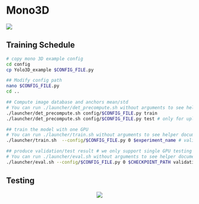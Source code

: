# Mono3D

<img src = "https://github.com/mnshtxp/Proj.2_visualDet3D/raw/main/docs/mono3d.png">

## Training Schedule

```bash
# copy mono 3D example config
cd config
cp Yolo3D_example $CONFIG_FILE.py

## Modify config path
nano $CONFIG_FILE.py
cd ..

## Compute image database and anchors mean/std
# You can run ./launcher/det_precompute.sh without arguments to see helper documents
./launcher/det_precompute.sh config/$CONFIG_FILE.py train
./launcher/det_precompute.sh config/$CONFIG_FILE.py test # only for upload testing

## train the model with one GPU
# You can run ./launcher/train.sh without arguments to see helper documents
./launcher/train.sh  --config/$CONFIG_FILE.py 0 $experiment_name # validation goes along

## produce validation/test result # we only support single GPU testing
# You can run ./launcher/eval.sh without arguments to see helper documents
./launcher/eval.sh --config/$CONFIG_FILE.py 0 $CHECKPOINT_PATH validation/test
```

## Testing
<p align = "center">
<img src = "https://github.com/mnshtxp/Proj.2_visualDet3D/blob/main/docs/mono3d.gif?raw=true">
</p>
